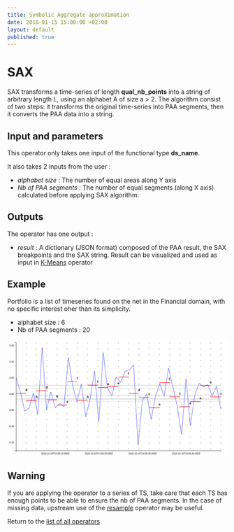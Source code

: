 ```yaml
---
title: Symbolic Aggregate approXimation
date: 2018-01-15 15:00:00 +02:00
layout: default
published: true
---
```

# SAX

SAX transforms a time-series of length **qual_nb_points** into a string of arbitrary length L, using an alphabet A of size a > 2. The algorithm consist of two steps: it transforms the original time-series into PAA segments, then it converts the PAA data into a string.


## Input and parameters

This operator only takes one input of the functional type **ds_name**.

It also takes 2 inputs from the user :

- *alphabet size* : The number of equal areas along Y axis
- *Nb of PAA segments* : The number of equal segments (along X axis) calculated before applying SAX algorithm.


## Outputs

The operator has one output :

 - *result* :  A dictionary (JSON format) composed of the PAA result, the SAX breakpoints and the SAX string. Result can be visualized and used as input in [K-Means](/doc/operators/kmeans.html) operator


## Example

Portfolio is a list of timeseries found on the net in the Financial domain, with no specific interest oher than its simplicity.
- alphabet size : 6
- Nb of PAA segments : 20


![Portfolio_ewa SAX](/img/operators/sax_portfolio.png)


## Warning

If you are applying the operator to a series of TS, take care that each TS has enough points to be able to ensure the nb of PAA segments. In the case of missing data, upstream use of the [resample](/doc/operators/resample.html) operator may be useful.



Return to the [list of all operators](/operators.html)
